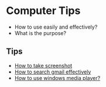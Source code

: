# Computer Tips

* How to use easily and effectively?
* What is the purpose?


## Tips

* [How to take screenshot](001-screenshot.md)
* [How to search gmail effectively](002-gmail-search.md)
* [How to use windows media player?](003-windows-media-player.md)
